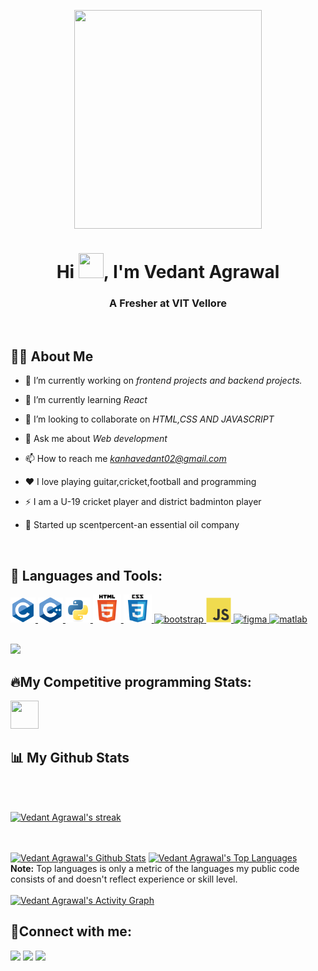 <p align="center"> 
<a href="#"><img align="center" width="300px" height="350px" src="https://raw.githubusercontent.com/vedant-agarwal-08/VisheshBansal/main/assets/code.gif"/></a>
</p>
 
<h1 align="center">Hi <img src="https://raw.githubusercontent.com/MartinHeinz/MartinHeinz/master/wave.gif" width="40px" height="40px">, I'm Vedant Agrawal</h1>
<h3 align="center">A Fresher at VIT Vellore</h3>

<br>

## 🙋‍♂️ About Me

- 🔭 I’m currently working on *frontend projects and backend projects.*

- 🌱 I’m currently learning *React*

- 👯 I’m looking to collaborate on *HTML,CSS AND JAVASCRIPT*

- 💬 Ask me about *Web development*

- 📫 How to reach me *kanhavedant02@gmail.com*

- ❤️ I love playing guitar,cricket,football and programming

- ⚡ I am a U-19 cricket player and district badminton player

- 🥳 Started up scentpercent-an essential oil company



<br>

## 🚀 Languages and Tools:
<p align="left"> 


<a href="https://www.cprogramming.com/" target="_blank" rel="noreferrer"> <img src="https://raw.githubusercontent.com/devicons/devicon/master/icons/c/c-original.svg" alt="c" width="40" height="40"/> </a><a href="https://www.w3schools.com/cpp/" target="_blank" rel="noreferrer"> <img src="https://raw.githubusercontent.com/devicons/devicon/master/icons/cplusplus/cplusplus-original.svg" alt="cplusplus" width="40" height="40"/> </a>
<a href="https://www.python.org" target="_blank" rel="noreferrer"> <img src="https://raw.githubusercontent.com/devicons/devicon/master/icons/python/python-original.svg" alt="python" width="40" height="40"/> </a>
<a href="https://www.w3.org/html/" target="_blank" rel="noreferrer"> <img src="https://raw.githubusercontent.com/devicons/devicon/master/icons/html5/html5-original-wordmark.svg" alt="html5" width="45" height="45"/> </a> 
<a href="https://www.w3schools.com/css/" target="_blank" rel="noreferrer"> <img src="https://raw.githubusercontent.com/devicons/devicon/master/icons/css3/css3-original-wordmark.svg" alt="css3" width="45" height="45"/> </a>
<a href="https://getbootstrap.com" target="_blank" rel="noreferrer"> <img src="https://upload.wikimedia.org/wikipedia/commons/thumb/b/b2/Bootstrap_logo.svg/1280px-Bootstrap_logo.svg.png" alt="bootstrap" width="40" height="38"/> </a>
<a href="https://developer.mozilla.org/en-US/docs/Web/JavaScript" target="_blank" rel="noreferrer"> <img src="https://raw.githubusercontent.com/devicons/devicon/master/icons/javascript/javascript-original.svg" alt="javascript" width="40" height="40"/> </a> 
<a href="https://www.figma.com/" target="_blank" rel="noreferrer"> <img src="https://www.vectorlogo.zone/logos/figma/figma-icon.svg" alt="figma" width="40" height="40"/> </a> 
<a href="https://www.mathworks.com/" target="_blank" rel="noreferrer"> <img src="https://upload.wikimedia.org/wikipedia/commons/2/21/Matlab_Logo.png" alt="matlab" width="40" height="40"/> </a> 
</p>
<br>
<img src="https://github-readme-stats.vercel.app/api?username=vedant-agarwal-08&&show_icons=true&title_color=ffffff&icon_color=bb2acf&text_color=daf7dc&bg_color=151515">


## 🔥My Competitive programming Stats:
<p align="left">
 
<a href = "https://www.hackerrank.com/kanhavedant02"><img src="https://upload.wikimedia.org/wikipedia/commons/thumb/4/40/HackerRank_Icon-1000px.png/240px-HackerRank_Icon-1000px.png" width="45" height="45" /></a>


## 📊 My Github Stats

<br>

<br>
<p align="left">
    <a href="https://github.com/vedant-agarwal-08/github-readme-streak-stats">
        <img title="🔥 Get streak stats for your profile at git.io/streak-stats" alt="Vedant Agrawal's streak" src="https://github-readme-streak-stats.herokuapp.com/?user=vedant-agarwal-08&theme=black-ice&hide_border=true&stroke=0000&background=060A0CD0"/>
    </a>
</p>
<br>

  <br/>
    <a href="https://github.com/vedant-agarwal-08/github-readme-stats"><img alt="Vedant Agrawal's Github Stats" src="https://github-readme-stats.vercel.app/api?username=vedant-agarwal-08&show_icons=true&count_private=true&theme=react&hide_border=true&bg_color=0D1117"/></a>
  <a href="https://github.com/vedant-agarwal-08/github-readme-stats"><img alt="Vedant Agrawal's Top Languages" src="https://github-readme-stats.vercel.app/api/top-langs/?username=vedant-agarwal-08&langs_count=8&count_private=true&layout=compact&theme=react&hide_border=true&bg_color=0D1117" /></a>
  <br/>
  <b>Note:</b> Top languages is only a metric of the languages my public code consists of and doesn't reflect experience or skill level.


<br/>

<br>
<a href="https://github.com/vedant-agarwal-08/github-readme-activity-graph"><img alt="Vedant Agrawal's Activity Graph" src="https://activity-graph.herokuapp.com/graph?username=vedant-agarwal-08&bg_color=0D1117&color=5BCDEC&line=5BCDEC&point=FFFFFF&hide_border=true" /></a>

<br/>

## 🤝Connect with me:
<p align="left">

<a href = "https://www.linkedin.com/in/vedant-agrawal-413569212/"><img src="https://img.icons8.com/fluent/48/000000/linkedin.png"/></a>
<a href = "https://twitter.com/VedantA52268331"><img src="https://img.icons8.com/fluent/48/000000/twitter.png"/></a>
<a href = "https://www.instagram.com/vedantagrawal08/"><img src="https://img.icons8.com/fluent/48/000000/instagram-new.png"/></a>
  
</p>
